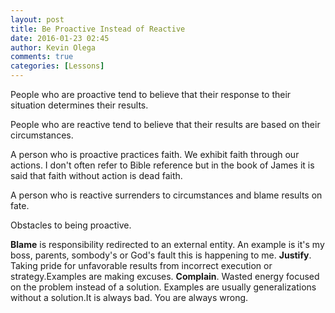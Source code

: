 ```yaml
---
layout: post
title: Be Proactive Instead of Reactive
date: 2016-01-23 02:45
author: Kevin Olega
comments: true
categories: [Lessons]
---
```

People who are proactive tend to believe that their response to their situation determines their results.

People who are reactive tend to believe that their results are based on their circumstances.

A person who is proactive practices faith. We exhibit faith through our actions. I don't often refer to Bible reference but in the book of James it is said that faith without action is dead faith.

A person who is reactive surrenders to circumstances and blame results on fate. 

Obstacles to being proactive.

<strong>Blame</strong> is responsibility redirected to an external entity. An example is it's my boss, parents, sombody's or God's fault this is happening to me.
<strong>Justify</strong>. Taking pride for unfavorable results from incorrect execution or strategy.Examples are making excuses.
<strong>Complain</strong>. Wasted energy focused on the problem instead of a solution. Examples are usually generalizations without a solution.It is always bad. You are always wrong.

